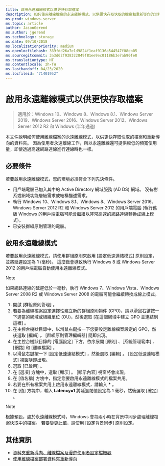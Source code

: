 ```yaml
---
title: 啟用永遠離線模式以供更快存取檔案
description: 如何使用離線檔案的永遠離線模式，以供更快存取快取的檔案和重新導向的資料夾。
ms.prod: windows-server
ms.topic: article
author: JasonGerend
ms.author: jgerend
ms.technology: storage
ms.date: 09/10/2018
ms.localizationpriority: medium
ms.openlocfilehash: 389fdd26a7e1d9824f1eaf0136a544547f08eb05
ms.sourcegitcommit: 3a3d62f938322849f81ee9ec01186b3e7ab90fe0
ms.translationtype: HT
ms.contentlocale: zh-TW
ms.lasthandoff: 04/23/2020
ms.locfileid: "71401952"
---
```

# <a name="enable-always-offline-mode-for-faster-access-to-files"></a>啟用永遠離線模式以供更快存取檔案

>適用於：Windows 10、Windows 8、Windows 8.1、Windows Server 2019、Windows Server 2016、Windows Server 2012、Windows Server 2012 R2 和 Windows (半年通道)

本文件說明如何使用離線檔案的永遠離線模式，以供更快存取快取的檔案和重新導向的資料夾。 因為使用者永遠離線工作，所以永遠離線還可提供較低的頻寬使用量，即使透過高速網路連線進行連線時也一樣。

## <a name="prerequisites"></a>必要條件

若要啟用永遠離線模式，您的環境必須符合下列先決條件。

- 用戶端電腦已加入其中的 Active Directory 網域服務 (AD DS) 網域。 沒有樹系或網域功能層級需求或結構描述需求。
- 執行 Windows 10、Windows 8.1、Windows 8、Windows Server 2016、Windows Server 2012 R2 和 Windows Server 2012 的用戶端電腦 (執行舊版 Windows 的用戶端電腦可能會繼續以非常高速的網路連線轉換成線上模式)。
- 已安裝群組原則管理的電腦。

## <a name="enable-always-offline-mode"></a>啟用永遠離線模式

若要啟用永遠離線模式，請使用群組原則來啟用 [設定低速連結模式]  原則設定，並將延遲設定為 **1** (毫秒)。 這麼做會導致執行 Windows 8 或 Windows Server 2012 的用戶端電腦自動使用永遠離線模式。

>[!NOTE]
>如果網路連線的延遲低於一毫秒，執行 Windows 7、Windows Vista、Windows Server 2008 R2 或 Windows Server 2008 的電腦可能會繼續轉換成線上模式。

1. 開啟 [群組原則管理]  。
2. 若要為離線檔案設定選擇性建立新的群組原則物件 (GPO)，請以滑鼠右鍵按一下適當的網域或組織單位 (OU)，然後選取 [在這個網域中建立 GPO 並連結到這裡]  。
3. 在主控台樹狀目錄中，以滑鼠右鍵按一下您要設定離線檔案設定的 GPO，然後選取 [編輯]  。 [群組原則管理編輯器]  隨即出現。
4. 在主控台樹狀目錄的 [電腦設定]  下方，依序展開 [原則]  、[系統管理範本]  、[網路]  和 [離線檔案]  。
5. 以滑鼠右鍵按一下 [設定低速連結模式]  ，然後選取 [編輯]  。 [設定低速連結模式]  視窗隨即出現。
6. 選取 [已啟用]  。
7. 在 [選項]  方塊中，選取 [顯示]  。 [顯示內容]  視窗將會出現。
8. 在 [值名稱]  方塊中，指定您要啟用永遠離線模式的檔案共用。
9. 若要在所有檔案共用上啟用永遠離線模式，請輸入 **\*** 。
10. 在 [值]  方塊中，輸入 **Latency=1** 將延遲閾值設定為 1 毫秒，然後選取 [確定]  。

>[!NOTE]
>根據預設，處於永遠離線模式時，Windows 會每兩小時在背景中同步處理離線檔案快取中的檔案。 若要變更此值，請使用 [設定背景同步]  原則設定。

## <a name="more-information"></a>其他資訊

* [資料夾重新導向、離線檔案及漫遊使用者設定檔概觀](folder-redirection-rup-overview.md)
* [使用離線檔案部署資料夾重新導向](deploy-folder-redirection.md)
